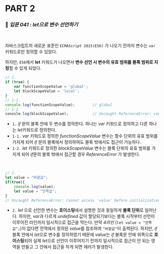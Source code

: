 # PART 2

###  :pencil: ***입문 041 :  let으로 변수 선언하기***

<br>

자바스크립트의 새로운 표준인 `ECMAScript 2015(ES6)` 가 나오기 전까지 변수는 `var` 키워드로만 정의할 수 있었다. 

하지만, `ES6`에서 **let** 키워드가 나오면서 **변수 선언 시 변수의 유효 범위를 블록 범위로 지정**할 수 있게 되었다.

```javascript
// 1.
if (true) {
    var functionScopeValue = 'global';
    let blockScopeValue = 'local';
}
// 1-1.
console.log(functionScopeValue);		// global
// 1-2.
conosle.log(blockScopeValue);			// Uncaught ReferenceError: conosle is not defined
```

- `1.` *if* 문의 블록 안에 두 변수를 정의한다. 하나는 *var* 키워드로 정의하고 다른 하나는 *let*키워드로 정의한다.
- `1-1.` *var* 키워드로 정의한 *functionScopeValue* 변수는 함수 단위의 유효 범위를 가지게 되어 *if* 문의 블록에서 정의하여도 블록 밖에서도 접근이 가능하다.
- `1-2.` *let* 키워드로 정의한 *blockScopeValue* 변수는 블록 단위의 유효 범위를 가지게 되어 *if*문의 블록 밖에서 접근할 경우 *ReferenceError* 가 발생한다.

<br>

```javascript
// 2.
let value = "바깥값";
if(true){
    console.log(value);
    let value = "안쪽값";
}
// Uncaught ReferenceError: Cannot access 'value' before initialization
```

- `2.` *let* 으로 선언한 변수는 **호이스팅**에서 설명한 것과 동일하게 **블록 단위**로 일어난다. 하지만, *var*과 다르게 *undefined* 값이 할당되기보다는 블록 시작부터 선언이 이루어진 라인까지 일시적으로 접근을 막는다. 
  만약 *4라인* (`let value = "안쪽값";`)이 없다면 전역에서 정의된 *value*를 참조하여 `"바깥값"`이 출력된다. 
  하지만, *if* 블록 안에서 *let*으로 변수를 정의하였기 때문에 *value*는 *if* 블록문 안에 위쪽으로 **호이스팅**되어 실제 *let*으로 선언이 이루어지기 전까지 일시적으로 접근이 안 되는 영역을 만들고 그 안에서 접근을 하게 되면 에러가 발생한다.



